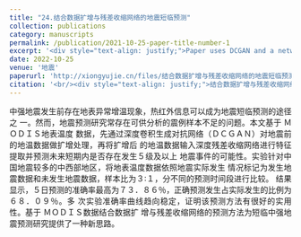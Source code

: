 ```yaml
---
title: "24.结合数据扩增与残差收缩网络的地震短临预测"
collection: publications
category: manuscripts
permalink: /publication/2021-10-25-paper-title-number-1
excerpt: '<div style="text-align: justify;">Paper uses DCGAN and a network for short term quake prediction.</div>'
date: 2022-10-25
venue: '地震'
paperurl: 'http://xiongyujie.cn/files/结合数据扩增与残差收缩网络的地震短临预测_张翔.pdf'
citation: '<br/><div style="text-align: justify;">结合数据扩增与残差收缩网络的地震短临预测, 张翔，孙宪坤*，胡峻，尹京苑，熊玉洁, 《地震》，2022，42 (2): 74-88</div>'
---
```


<div style="text-align: justify;">中强地震发生前存在地表异常增温现象，热红外信息可以成为地震短临预测的途径之 一。然而，地震预测研究常存在可供分析的震例样本不足的问题。本文基于 ＭＯＤＩＳ地表温度 数据，先通过深度卷积生成对抗网络（ＤＣＧＡＮ）对地震前的地温数据做扩增处理，再将扩增后 的地温数据输入深度残差收缩网络进行特征提取并预测未来短期内是否存在发生５级及以上 地震事件的可能性。实验针对中国地震较多的中西部地区，将地表温度数据依照地震实际发生 情况标记为发生地震数据和未发生地震数据，样本比为３∶１，分不同的预测时间段进行比较。 结果显示，５日预测的准确率最高为７３．８６％，正确预测发生占实际发生的比例为６８．０９％。多 次实验准确率曲线趋向稳定，证明该预测方法有很好的实用性。基于 ＭＯＤＩＳ数据结合数据扩 增与残差收缩网络的预测方法为短临中强地震预测研究提供了一种新思路。</div>

<br/>

